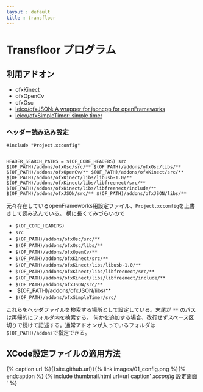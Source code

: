 ```yaml
---
layout : default
title : transfloor
---
```


# Transfloor プログラム

## 利用アドオン

* ofxKinect
* ofxOpenCv
* ofxOsc
* [leico/ofxJSON: A wrapper for jsoncpp for openFrameworks](https://github.com/leico/ofxJSON.git)
* [leico/ofxSimpleTimer: simple timer](https://github.com/leico/ofxSimpleTimer)

### ヘッダー読み込み設定

```xcconfig
#include "Project.xcconfig"


HEADER_SEARCH_PATHS = $(OF_CORE_HEADERS) src $(OF_PATH)/addons/ofxOsc/src/** $(OF_PATH)/addons/ofxOsc/libs/** $(OF_PATH)/addons/ofxOpenCv/** $(OF_PATH)/addons/ofxKinect/src/** $(OF_PATH)/addons/ofxKinect/libs/libusb-1.0/** $(OF_PATH)/addons/ofxKinect/libs/libfreenect/src/** $(OF_PATH)/addons/ofxKinect/libs/libfreenect/include/** $(OF_PATH)/addons/ofxJSON/src/** $(OF_PATH)/addons/ofxJSON/libs/**
```

元々存在しているopenFrameworks用設定ファイル、`Project.xcconfig`を上書きして読み込んでいる。
横に長くてみづらいので

* `$(OF_CORE_HEADERS)` 
* `src` 
* `$(OF_PATH)/addons/ofxOsc/src/**` 
* `$(OF_PATH)/addons/ofxOsc/libs/**`
* `$(OF_PATH)/addons/ofxOpenCv/**`
* `$(OF_PATH)/addons/ofxKinect/src/**`
* `$(OF_PATH)/addons/ofxKinect/libs/libusb-1.0/**`
* `$(OF_PATH)/addons/ofxKinect/libs/libfreenect/src/**`
* `$(OF_PATH)/addons/ofxKinect/libs/libfreenect/include/**`
* `$(OF_PATH)/addons/ofxJSON/src/**`
* `$(OF_PATH)/addons/ofxJSON/libs/**
* `$(OF_PATH)/addons/ofxSimpleTimer/src/`

これらをヘッダファイルを検索する場所として設定している。末尾が `**` のパスは再帰的にフォルダ内を検索する。
何かを追加する場合、改行せずスペース区切りで続けて記述する。通常アドオンが入っているフォルダは`$(OF_PATH)/addons`で指定できる。

## XCode設定ファイルの適用方法

{% caption url %}{{site.github.url}}{% link images/01_config.png %}{% endcaption %}
{% include thumbnail.html url=url caption'
*xcconfig* 設定画面
' %}

